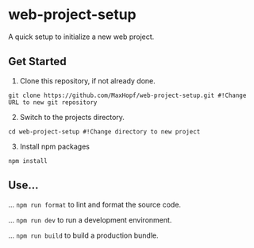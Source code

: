 # web-project-setup

A quick setup to initialize a new web project.

## Get Started

1. Clone this repository, if not already done.
```
git clone https://github.com/MaxHopf/web-project-setup.git #!Change URL to new git repository 
```

2. Switch to the projects directory.
```
cd web-project-setup #!Change directory to new project
``` 

3. Install npm packages
```
npm install
```

## Use...

... `npm run format` to lint and format the source code.

... `npm run dev` to run a development environment.

... `npm run build` to build a production bundle.
